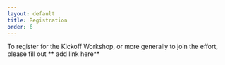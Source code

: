 ```yaml
---
layout: default
title: Registration
order: 6
---
```


To register for the Kickoff Workshop, or more generally to join the effort, please fill out ** add link here**
